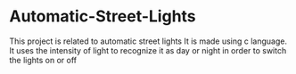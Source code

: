 # Automatic-Street-Lights
This project is related to automatic street lights 
It is made using c language.
It uses the intensity of light to recognize it as day or night in order to switch the lights on or off
